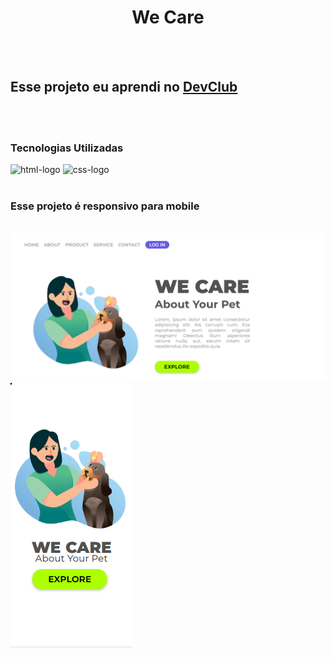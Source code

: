 <h1 align="center"> We Care </h1>
<br>
<br>
<h2>Esse projeto eu aprendi no <a href="https://rodolfomori.com.br/devclub">DevClub</a></h2>
<br>
<br>
<h3>Tecnologias Utilizadas</h3>
<img src="https://img.shields.io/badge/HTML-239120?style=for-the-badge&logo=html5&logoColor=white" alt="html-logo">
<img src="https://img.shields.io/badge/CSS-239120?&style=for-the-badge&logo=css3&logoColor=white" alt="css-logo">
<br>
<br>
<h3>Esse projeto é responsivo para mobile</h3>
<br>
<img src="https://github.com/SaymonC/projeto-responsivo-II/blob/master/assets/desktop%20we%20care.png?raw=true" alt="desktop-project-image">
<img src="https://github.com/SaymonC/projeto-responsivo-II/blob/master/assets/mobile%20we%20care.png?raw=true" alt="desktop-project-image">
